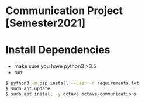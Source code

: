 # Communication Project [Semester2021]
# Install Dependencies
- make sure you have python3 >3.5
- run:
```bash
$ python3 -m pip install --user -r requirements.txt
$ sudo apt update
$ sudo apt install -y octave octave-communications
```